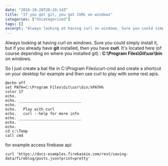 ```yaml
---
date: "2016-10-20T20:29:14Z"
title: "If you got git, you got CURL on windows"
categories: ["Uncategorized"]
tags: []
excerpt: "Always looking at having curl on windows. Sure you could simply install it, but if you already have..."
---
```


Always looking at having curl on windows. 
Sure you could simply install it, but if you already have **git** installed, then you have **curl**.
It's located here (of course depending on where you installed git) : **C:\Program Files\Git\usr\bin** on windows.

So I just create a bat file in C:\Program Files\curl-cmd and create a shortcut on your desktop for example and then use curl to play with some rest apis.

```text
@echo off
set PATH=C:\Program Files\Git\usr\bin;%PATH%
color 17
echo.
echo. ____________________________
echo.
echo.   Play with curl
echo.   curl --help for more info
echo. ____________________________
echo.
echo.
cd c:\Temp
call cmd
```

for example access firebase api:

```text
curl 'https://docs-examples.firebaseio.com/rest/saving-data/fireblog/posts.json?print=pretty'
```